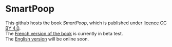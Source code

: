 # SmartPoop

This github hosts the book *SmartPoop*, which is published under [licence CC BY 4.0](https://creativecommons.org/licenses/by/4.0/).  
The [French version of the book](French/README.md) is currently in beta test.  
The [English version](English/README.md) will be online soon.
